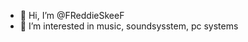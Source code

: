 - 👋 Hi, I’m @FReddieSkeeF
- 👀 I’m interested in music, soundsysstem, pc systems
<!---
FReddieSkeeF/FReddieSkeeF is a ✨ special ✨ repository because its `README.md` (this file) appears on your GitHub profile.
You can click the Preview link to take a look at your changes.
--->
